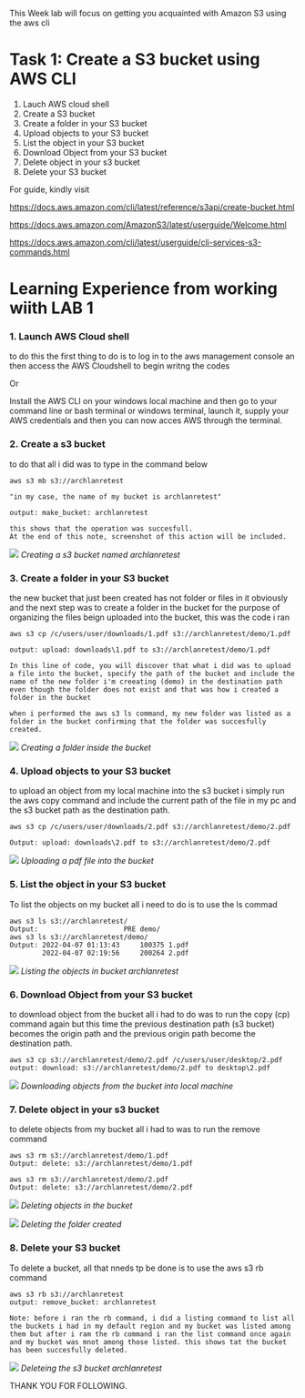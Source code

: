 This Week lab will focus on getting you acquainted with Amazon S3 using the aws cli

# Task 1: Create a S3 bucket using AWS CLI

1. Lauch AWS cloud shell
2. Create a S3 bucket 
3. Create a folder in your S3 bucket
4. Upload objects to your S3 bucket
5. List the object in your S3 bucket
6. Download Object from your S3 bucket
7. Delete object in your s3 bucket
8. Delete your S3 bucket





For guide, kindly visit

https://docs.aws.amazon.com/cli/latest/reference/s3api/create-bucket.html

https://docs.aws.amazon.com/AmazonS3/latest/userguide/Welcome.html

https://docs.aws.amazon.com/cli/latest/userguide/cli-services-s3-commands.html

# Learning Experience from working wiith LAB 1

### 1. Launch AWS Cloud shell
to do this the first thing to do is to log in to the aws management console an then access the AWS Cloudshell to begin writng the codes

Or

Install the AWS CLI on your windows local machine and then go to your command line or bash terminal or windows terminal, launch it, supply your AWS credentials and then you can now acces AWS through the terminal.

### 2. Create a s3 bucket
to do that all i did was to type in the command below

    aws s3 mb s3://archlanretest

    "in my case, the name of my bucket is archlanretest"

    output: make_bucket: archlanretest

    this shows that the operation was succesfull. 
    At the end of this note, screenshot of this action will be included.
![](https://i.imgur.com/x8ofG5w.jpg) *Creating a s3 bucket named archlanretest*

### 3. Create a folder in your S3 bucket
the new bucket that just been created has not folder or files in it obviously and the next step was to create a folder in the bucket for the purpose of organizing the files beign uploaded into the bucket, this was the code i ran

    aws s3 cp /c/users/user/downloads/1.pdf s3://archlanretest/demo/1.pdf

    output: upload: downloads\1.pdf to s3://archlanretest/demo/1.pdf

    In this line of code, you will discover that what i did was to upload a file into the bucket, specify the path of the bucket and include the name of the new folder i'm creeating (demo) in the destination path even though the folder does not exist and that was how i created a folder in the bucket

    when i performed the aws s3 ls command, my new folder was listed as a folder in the bucket confirming that the folder was succesfully created.
![](https://i.imgur.com/7GCsPe7.jpg) *Creating a folder inside the bucket*

### 4. Upload objects to your S3 bucket
to upload an object from my local machine into the s3 bucket i simply run the aws copy command and include the current path of the file in my pc and the s3 bucket path as the destination path. 

    aws s3 cp /c/users/user/downloads/2.pdf s3://archlanretest/demo/2.pdf
    
    Output: upload: downloads\2.pdf to s3://archlanretest/demo/2.pdf
![](https://imgur.com/lquGqFp.jpg) *Uploading a pdf file into the bucket*
### 5. List the object in your S3 bucket
To list the objects on my bucket all i need to do is to use the ls commad

    aws s3 ls s3://archlanretest/
    Output:                     PRE demo/
    aws s3 ls s3://archlanretest/demo/
    Output: 2022-04-07 01:13:43     100375 1.pdf
            2022-04-07 02:19:56     200264 2.pdf
![](https://imgur.com/Qo9xq6o.jpg) *Listing the objects in bucket archlanretest*

### 6. Download Object from your S3 bucket
to download object from the bucket all i had to do was to run the copy (cp) command again but this time the previous destination path (s3 bucket) becomes the origin path and the previous origin path become the destination path.
    
    aws s3 cp s3://archlanretest/demo/2.pdf /c/users/user/desktop/2.pdf
    output: download: s3://archlanretest/demo/2.pdf to desktop\2.pdf
![](https://imgur.com/YrbdWTz.jpg) *Downloading objects from the bucket into local machine*

### 7. Delete object in your s3 bucket
to delete objects from my bucket all i had to was to run the remove command 

    aws s3 rm s3://archlanretest/demo/1.pdf
    Output: delete: s3://archlanretest/demo/1.pdf

    aws s3 rm s3://archlanretest/demo/2.pdf
    Output: delete: s3://archlanretest/demo/2.pdf
![](https://imgur.com/qje2J6r.jpg) *Deleting objects in the bucket*

![](https://imgur.com/daxjq0p.jpg) *Deleting the folder created*

### 8. Delete your S3 bucket
To delete a bucket, all that nneds tp be done is to use the aws s3 rb command 
    
    aws s3 rb s3://archlanretest
    output: remove_bucket: archlanretest

    Note: before i ran the rb command, i did a listing command to list all the buckets i had in my default region and my bucket was listed among them but after i ram the rb command i ran the list command once again and my bucket was mnot among those listed. this shows tat the bucket has been succesfully deleted.

![](https://imgur.com/gpZf2wF.jpg) *Deleteing the s3 bucket archlanretest*

THANK YOU FOR FOLLOWING. 



